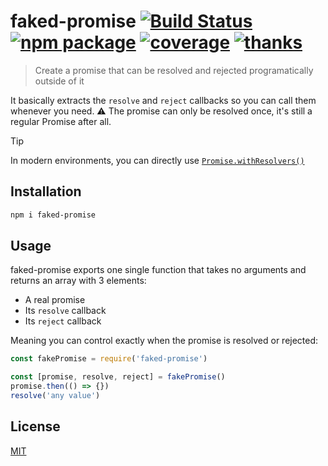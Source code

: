 # faked-promise [![Build Status](https://img.shields.io/circleci/project/posva/faked-promise/master.svg)](https://circleci.com/gh/posva/faked-promise) [![npm package](https://img.shields.io/npm/v/faked-promise.svg)](https://www.npmjs.com/package/faked-promise) [![coverage](https://img.shields.io/codecov/c/github/posva/faked-promise.svg)](https://codecov.io/github/posva/faked-promise) [![thanks](https://img.shields.io/badge/thanks-%E2%99%A5-ff69b4.svg)](https://github.com/posva/thanks)

> Create a promise that can be resolved and rejected programatically outside of it

It basically extracts the `resolve` and `reject` callbacks so you can call them whenever you need.
⚠️ The promise can only be resolved once, it's still a regular Promise after all.

> [!TIP]
> In modern environments, you can directly use [`Promise.withResolvers()`](https://developer.mozilla.org/en-US/docs/Web/JavaScript/Reference/Global_Objects/Promise/withResolvers)

## Installation

```sh
npm i faked-promise
```

## Usage

faked-promise exports one single function that takes no arguments and returns an array with 3 elements:

- A real promise
- Its `resolve` callback
- Its `reject` callback

Meaning you can control exactly when the promise is resolved or rejected:

```js
const fakePromise = require('faked-promise')

const [promise, resolve, reject] = fakePromise()
promise.then(() => {})
resolve('any value')
```

## License

[MIT](http://opensource.org/licenses/MIT)
